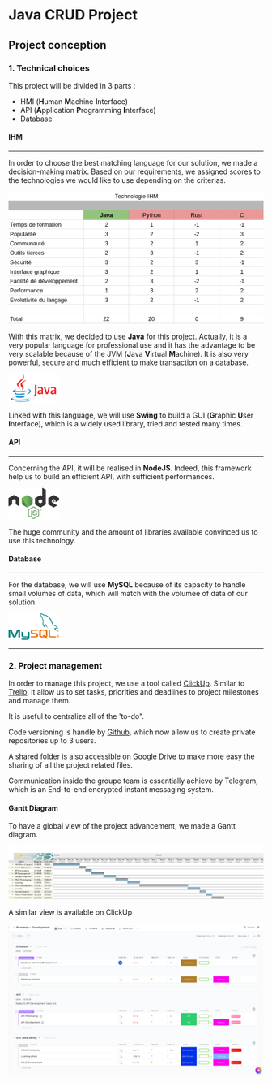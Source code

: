# Java CRUD Project

## Project conception

### 1. Technical choices

This project will be divided in 3 parts :

* HMI (**H**uman **M**achine **I**nterface)
* API (**A**pplication **P**rogramming **I**nterface)
* Database

#### IHM
_____

In order to choose the best matching language for our solution, we made a decision-making matrix. Based on our requirements, we assigned scores to the technologies we would like to use depending on the criterias.

![Decision-Making Matrix](./assets/image1.png)

With this matrix, we decided to use **Java** for this project. Actually, it is a very popular language for professional use and it has the advantage to be very scalable because of the JVM (**J**ava **V**irtual **M**achine).
It is also very powerful, secure and much efficient to make transaction on a database.

<img src="./assets/java.png" alt="Java" width="100"/>

Linked with this language, we will use **Swing** to build a GUI (**G**raphic **U**ser **I**nterface), which is a widely used library, tried and tested many times.

#### API
_____

Concerning the API, it will be realised in **NodeJS**. Indeed, this framework help us to build an efficient API, with sufficient performances.

<img src="./assets/nodejs.png" alt="Java" width="100"/>

The huge community and the amount of libraries available convinced us to use this technology.

#### Database
_____

For the database, we will use **MySQL** because of its capacity to handle small volumes of data, which will match with the volumee of data of our solution.


<img src="./assets/mysql.png" alt="Java" width="100"/>

-----

### 2. Project management

In order to manage this project, we use a tool called [ClickUp](https://app.clickup.com/). Similar to [Trello](https://trello.com), it allow us to set tasks, priorities and deadlines to project milestones and manage them.

It is useful to centralize all of the 'to-do".

Code versioning is handle by [Github](https://github.com), which now allow us to create private repositories up to 3 users.

A shared folder is also accessible on [Google Drive](https://drive.google.com) to make more easy the sharing of all the project related files.

Communication inside the groupe team is essentially achieve by Telegram, which is an End-to-end encrypted instant messaging system.

#### Gantt Diagram

To have a global view of the project advancement, we made a Gantt diagram.

![Gantt Diagram](./assets/gantt.png)

A similar view is available on ClickUp

![ClickUp Gantt Diagram](./assets/clickup-gantt.png)